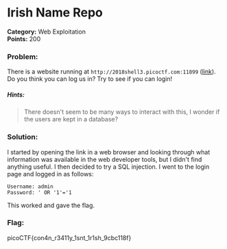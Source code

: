 # Irish Name Repo
__Category:__ Web Exploitation  
__Points:__ 200

### Problem:

There is a website running at `http://2018shell3.picoctf.com:11899` ([link](http://2018shell3.picoctf.com:11899/)). Do you think you can log us in? Try to see if you can login!

##### Hints:
> There doesn't seem to be many ways to interact with this, I wonder if the users are kept in a database?

### Solution:

I started by opening the link in a web browser and looking through what information was available in the web developer tools, but I didn't find anything useful. I then decided to try a SQL injection. I went to the login page and logged in as follows:

```
Username: admin
Password: ' OR '1'='1
```

This worked and gave the flag.

### Flag:

picoCTF{con4n_r3411y_1snt_1r1sh_9cbc118f}


